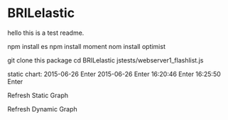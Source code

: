 # BRILelastic
hello
this is a test readme.

npm install es
npm install moment
nom install optimist

git clone this package
cd BRILelastic
jstests/webserver1_flashlist.js

static chart:
2015-06-26 Enter 2015-06-26 Enter
16:20:46 Enter     16:25:50 Enter

Refresh Static Graph

Refresh Dynamic Graph
